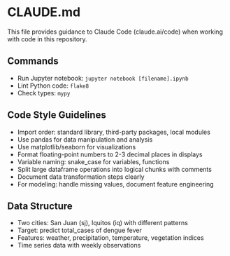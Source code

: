 # CLAUDE.md

This file provides guidance to Claude Code (claude.ai/code) when working with code in this repository.

## Commands
- Run Jupyter notebook: `jupyter notebook [filename].ipynb`
- Lint Python code: `flake8`
- Check types: `mypy`

## Code Style Guidelines
- Import order: standard library, third-party packages, local modules
- Use pandas for data manipulation and analysis
- Use matplotlib/seaborn for visualizations
- Format floating-point numbers to 2-3 decimal places in displays
- Variable naming: snake_case for variables, functions
- Split large dataframe operations into logical chunks with comments
- Document data transformation steps clearly
- For modeling: handle missing values, document feature engineering

## Data Structure
- Two cities: San Juan (sj), Iquitos (iq) with different patterns
- Target: predict total_cases of dengue fever
- Features: weather, precipitation, temperature, vegetation indices
- Time series data with weekly observations